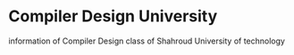 # Compiler Design University
 information of Compiler Design class of Shahroud University of technology

